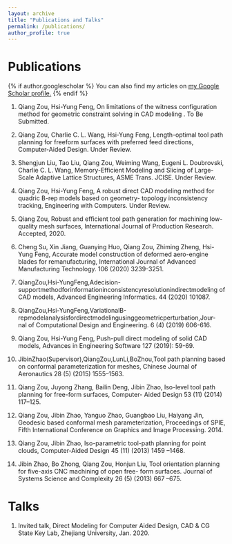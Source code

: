 ```yaml
---
layout: archive
title: "Publications and Talks"
permalink: /publications/
author_profile: true
---
```


Publications
======


{% if author.googlescholar %}
  You can also find my articles on <u><a href="{{author.googlescholar}}">my Google Scholar profile</a>.</u>
{% endif %}

1. Qiang Zou, Hsi-Yung Feng, On limitations of the witness configuration method for geometric constraint solving in CAD modeling . To Be Submitted.
1. Qiang Zou, Charlie C. L. Wang, Hsi-Yung Feng, Length-optimal tool path planning for freeform surfaces with preferred feed directions, Computer-Aided Design. Under Review.
1. Shengjun Liu, Tao Liu, Qiang Zou, Weiming Wang, Eugeni L. Doubrovski, Charlie C. L. Wang, Memory-Efficient Modeling and Slicing of Large-Scale Adaptive Lattice Structures, ASME Trans. JCISE. Under Review.
1. Qiang Zou, Hsi-Yung Feng, A robust direct CAD modeling method for quadric B-rep models based on geometry- topology inconsistency tracking, Engineering with Computers. Under Review.

1. Qiang Zou, Robust and efficient tool path generation for machining low-quality mesh surfaces, International Journal of Production Research. Accepted, 2020.

1. Cheng Su, Xin Jiang, Guanying Huo, Qiang Zou, Zhiming Zheng, Hsi-Yung Feng, Accurate model construction of deformed aero-engine blades for remanufacturing, International Journal of Advanced Manufacturing Technology. 106 (2020) 3239-3251.

1. QiangZou,Hsi-YungFeng,Adecision-supportmethodforinformationinconsistencyresolutionindirectmodeling of CAD models, Advanced Engineering Informatics. 44 (2020) 101087.

1. QiangZou,Hsi-YungFeng,VariationalB-repmodelanalysisfordirectmodelingusinggeometricperturbation,Jour- nal of Computational Design and Engineering. 6 (4) (2019) 606-616.

1. Qiang Zou, Hsi-Yung Feng, Push-pull direct modeling of solid CAD models, Advances in Engineering Software 127 (2019): 59-69.

1. JibinZhao(Supervisor),QiangZou,LunLi,BoZhou,Tool path planning based on conformal parameterization for meshes, Chinese Journal of Aeronautics 28 (5) (2015) 1555–1563.
1. Qiang Zou, Juyong Zhang, Bailin Deng, Jibin Zhao, Iso-level tool path planning for free-form surfaces, Computer- Aided Design 53 (11) (2014) 117–125.
1. Qiang Zou, Jibin Zhao, Yanguo Zhao, Guangbao Liu, Haiyang Jin, Geodesic based conformal mesh parameterization, Proceedings of SPIE, Fifth International Conference on Graphics and Image Processing. 2014.

1. Qiang Zou, Jibin Zhao, Iso-parametric tool-path planning for point clouds, Computer-Aided Design 45 (11) (2013) 1459 –1468.

1. Jibin Zhao, Bo Zhong, Qiang Zou, Honjun Liu, Tool orientation planning for five-axis CNC machining of open free- form surfaces. Journal of Systems Science and Complexity 26 (5) (2013) 667 –675.
<!-- 15. Jibin Zhao, Qiang Zou, Dianhai Liu, Lun Li, CNC trajectory generation for triangle meshes based on conformal parametrization, CN104570928A. 2015. (Chinese Patent) -->


Talks
======

1. Invited talk, Direct Modeling for Computer Aided Design, CAD & CG State Key Lab, Zhejiang University, Jan. 2020.


<!-- {% include base_path %}

{% for post in site.publications reversed %}
  {% include archive-single.html %}
{% endfor %} -->
